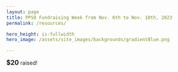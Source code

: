 ```yaml
---
layout: page
title: PPSO Fundraising Week from Nov. 6th to Nov. 10th, 2023
permalink: /resources/

hero_height: is-fullwidth
hero_image: /assets/site_images/backgrounds/gradientBlue.png

---  
```

<div class="title"><span style="font-weight: bold; font-size: larger;">$20</span> raised!</div>

<div class="thermometer-container">
  <!-- Thermometer SVG and scripts for creating the fundraising thermometer -->
  <svg id="fundraising-thermometer-182" width="400" height="525"></svg>
  <script>
    var fundraising_thermometer_182 = {
      "layout":"1",
      "fill-color":"rgba(231, 97, 81, 1)",
      "goal-amount":"1000",
      "progress-amount":"20",
      "show-goal-amount":"1",
      "show-progress-percentage":"1",
      "show-progress-amount":"1"
    };
  </script>
  <script for="fundraising-thermometer-182" type="text/javascript" src="https://d22knjn4n6hjqd.cloudfront.net/thermometer/embed.js"></script>
</div>
